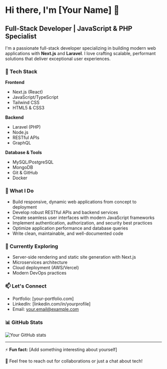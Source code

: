 # Hi there, I'm [Your Name] 👋

## Full-Stack Developer | JavaScript & PHP Specialist

I'm a passionate full-stack developer specializing in building modern web applications with **Next.js** and **Laravel**. I love crafting scalable, performant solutions that deliver exceptional user experiences.

### 🚀 Tech Stack

**Frontend**
- Next.js (React)
- JavaScript/TypeScript
- Tailwind CSS
- HTML5 & CSS3

**Backend**
- Laravel (PHP)
- Node.js
- RESTful APIs
- GraphQL

**Database & Tools**
- MySQL/PostgreSQL
- MongoDB
- Git & GitHub
- Docker

### 💼 What I Do

- Build responsive, dynamic web applications from concept to deployment
- Develop robust RESTful APIs and backend services
- Create seamless user interfaces with modern JavaScript frameworks
- Implement authentication, authorization, and security best practices
- Optimize application performance and database queries
- Write clean, maintainable, and well-documented code

### 🌱 Currently Exploring

- Server-side rendering and static site generation with Next.js
- Microservices architecture
- Cloud deployment (AWS/Vercel)
- Modern DevOps practices

### 📫 Let's Connect

- Portfolio: [your-portfolio.com]
- LinkedIn: [linkedin.com/in/yourprofile]
- Email: your.email@example.com

### 📊 GitHub Stats

![Your GitHub stats](https://github-readme-stats.vercel.app/api?username=yourusername&show_icons=true&theme=dark)

---

⚡ **Fun fact:** [Add something interesting about yourself]

💬 Feel free to reach out for collaborations or just a chat about tech!
